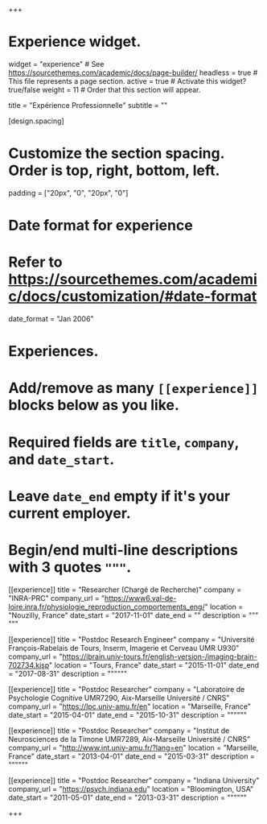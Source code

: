 +++
# Experience widget.
widget = "experience"  # See https://sourcethemes.com/academic/docs/page-builder/
headless = true  # This file represents a page section.
active = true  # Activate this widget? true/false
weight = 11  # Order that this section will appear.

title = "Expérience Professionnelle"
subtitle = ""

[design.spacing]
  # Customize the section spacing. Order is top, right, bottom, left.
  padding = ["20px", "0", "20px", "0"]

# Date format for experience
#   Refer to https://sourcethemes.com/academic/docs/customization/#date-format
date_format = "Jan 2006"

# Experiences.
#   Add/remove as many `[[experience]]` blocks below as you like.
#   Required fields are `title`, `company`, and `date_start`.
#   Leave `date_end` empty if it's your current employer.
#   Begin/end multi-line descriptions with 3 quotes `"""`.
[[experience]]
  title = "Researcher (Chargé de Recherche)"
  company = "INRA-PRC"
  company_url = "https://www6.val-de-loire.inra.fr/physiologie_reproduction_comportements_eng/"
  location = "Nouzilly, France"
  date_start = "2017-11-01"
  date_end = ""
  description = """ """

[[experience]]
  title = "Postdoc Research Engineer"
  company = "Université François-Rabelais de Tours, Inserm, Imagerie et Cerveau UMR U930"
  company_url = "https://ibrain.univ-tours.fr/english-version-/imaging-brain-702734.kjsp"
  location = "Tours, France"
  date_start = "2015-11-01"
  date_end = "2017-08-31"
  description = """"""

[[experience]]
  title = "Postdoc Researcher"
  company = "Laboratoire de Psychologie Cognitive UMR7290, Aix-Marseille Université / CNRS"
  company_url = "https://lpc.univ-amu.fr/en"
  location = "Marseille, France"
  date_start = "2015-04-01"
  date_end = "2015-10-31"
  description = """"""

[[experience]]
  title = "Postdoc Researcher"
  company = "Institut de Neurosciences de la Timone UMR7289, Aix-Marseille Université / CNRS"
  company_url = "http://www.int.univ-amu.fr/?lang=en"
  location = "Marseille, France"
  date_start = "2013-04-01"
  date_end = "2015-03-31"
  description = """"""

[[experience]]
  title = "Postdoc Researcher"
  company = "Indiana University"
  company_url = "https://psych.indiana.edu"
  location = "Bloomington, USA"
  date_start = "2011-05-01"
  date_end = "2013-03-31"
  description = """"""

+++
